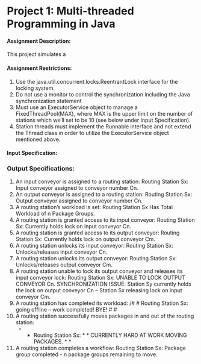 # Project 1: Multi-threaded Programming in Java

#### Assignment Description: 
This project simulates a 

#### Assignment Restrictions: 

1. Use the java.util.concurrent.locks.ReentrantLock interface for the locking system.
2. Do not use a monitor to control the synchronization including the Java synchronization statement
3. Must use an ExecutorService object to manage a FixedThreadPool(MAX), where MAX is the upper limit on the number of stations which we’ll set to be 10 (see below under Input Specification).
4. Station threads must implement the Runnable interface and not extend the Thread class in order to utilize the ExecutorService object mentioned above.

#### Input Specification: 

### Output Specifications:

1. An input conveyor is assigned to a routing station:
    Routing Station Sx: Input conveyor assigned to conveyor number Cn.
2. An output conveyor is assigned to a routing station:
    Routing Station Sx: Output conveyor assigned to conveyor number Cn.
3. A routing station’s workload is set:
    Routing Station Sx Has Total Workload of n Package Groups.
4. A routing station is granted access to its input conveyor:
    Routing Station Sx: Currently holds lock on input conveyor Cn.
5. A routing station is granted access to its output conveyor:
    Routing Station Sx: Currently holds lock on output conveyor Cm.
6. A routing station unlocks its input conveyor:
    Routing Station Sx: Unlocks/releases input conveyor Cn.
7. A routing station unlocks its output conveyor:
    Routing Station Sx: Unlocks/releases output conveyor Cm.
8. A routing station unable to lock its output conveyor and releases its input conveyor lock:
    Routing Station Sx: UNABLE TO LOCK OUTPUT CONVEYOR Cn. SYNCHRONIZATION ISSUE: Station Sy currently holds the lock on output conveyor Cn – Station Sx releasing lock on input conveyor Cm.
9. A routing station has completed its workload:
    /# # Routing Station Sx: going offline – work completed! BYE! # #
10. A routing station successfully moves packages in and out of the routing station:
    * * Routing Station Sx: * * CURRENTLY HARD AT WORK MOVING PACKAGES. * *
11. A routing station completes a workflow:
    Routing Station Sx: Package group completed - n package groups remaining to move.
